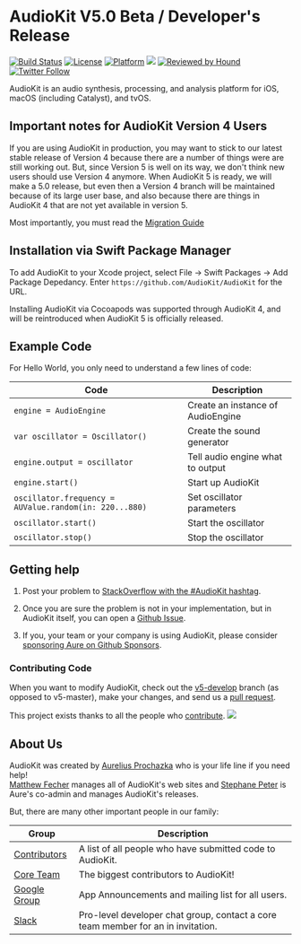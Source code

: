AudioKit V5.0 Beta / Developer's Release
===

[![Build Status](https://github.com/AudioKit/AudioKit/workflows/CI/badge.svg)](https://github.com/AudioKit/AudioKit/actions?query=workflow%3ACI)
[![License](https://img.shields.io/cocoapods/l/AudioKit.svg?style=flat)](https://github.com/AudioKit/AudioKit/blob/master/LICENSE)
[![Platform](https://img.shields.io/cocoapods/p/AudioKit.svg?style=flat)](http://cocoadocs.org/docsets/AudioKit)
<img src="https://img.shields.io/badge/in-swift5.0-orange.svg">
[![Reviewed by Hound](https://img.shields.io/badge/Reviewed_by-Hound-8E64B0.svg)](https://houndci.com)
[![Twitter Follow](https://img.shields.io/twitter/follow/AudioKitPro.svg?style=social)](http://twitter.com/AudioKitPro)

AudioKit is an audio synthesis, processing, and analysis platform for iOS, macOS (including Catalyst), and tvOS. 

## Important notes for AudioKit Version 4 Users

If you are using AudioKit in production, you may want to stick to our latest stable release of Version 4 because there are a number of things were are still working out. 
But, since Version 5 is well on its way, we don't think new users should use Version 4 anymore. When AudioKit 5 is ready, we will make a 5.0 release, but even then
a Version 4 branch will be maintained because of its large user base, and also because there are things in AudioKit 4 that are not yet available in version 5.

Most importantly, you must read the [Migration Guide](docs/MigrationGuide.md)

## Installation via Swift Package Manager

To add AudioKit to your Xcode project, select File -> Swift Packages -> Add Package Depedancy. Enter `https://github.com/AudioKit/AudioKit` for the URL.

Installing AudioKit via Cocoapods was supported through AudioKit 4, and will be reintroduced when AudioKit 5 is officially released.

## Example Code

For Hello World, you only need to understand a few lines of code:

| Code                                                   | Description                       |
| ------------------------------------------------------ | --------------------------------- |
| `engine = AudioEngine`                                 | Create an instance of AudioEngine |
| `var oscillator = Oscillator()`                        | Create the sound generator        |
| `engine.output = oscillator`                           | Tell audio engine what to output  |
| `engine.start()`                                       | Start up AudioKit                 |
| `oscillator.frequency = AUValue.random(in: 220...880)` | Set oscillator parameters         |
| `oscillator.start()`                                   | Start the oscillator              |
| `oscillator.stop()`                                    | Stop the oscillator               |

## Getting help

1. Post your problem to [StackOverflow with the #AudioKit hashtag](https://stackoverflow.com/questions/tagged/audiokit).

2. Once you are sure the problem is not in your implementation, but in AudioKit itself, you can open a [Github Issue](https://github.com/audiokit/AudioKit/issues).

3. If you, your team or your company is using AudioKit, please consider [sponsoring Aure on Github Sponsors](http://github.com/sponsors/aure).

### Contributing Code

When you want to modify AudioKit, check out the [v5-develop](https://github.com/audiokit/AudioKit/tree/v5-develop) branch (as opposed to v5-master), make your changes, and send us a [pull request](https://github.com/audiokit/AudioKit/pulls).

This project exists thanks to all the people who [contribute](CONTRIBUTING.md).
<a href="https://github.com/AudioKit/AudioKit/graphs/contributors"><img src="https://opencollective.com/AudioKit/contributors.svg?width=890&button=false" /></a>

## About Us

AudioKit was created by 
[Aurelius Prochazka](https://github.com/aure) who is your life line if you need help!  
[Matthew Fecher](https://github.com/analogcode) manages all of AudioKit's web sites and 
[Stephane Peter](https://github.com/megastep) is Aure's co-admin and manages AudioKit's releases.

But, there are many other important people in our family:

| Group                                                                    | Description                                                                      |
| ------------------------------------------------------------------------ | -------------------------------------------------------------------------------- |
| [Contributors](https://github.com/AudioKit/AudioKit/graphs/contributors) | A list of all people who have submitted code to AudioKit.                        |
| [Core Team](https://github.com/orgs/AudioKit/people)                     | The biggest contributors to AudioKit!                                            |
| [Google Group](https://groups.google.com/forum/#!forum/audiokit)         | App Announcements and mailing list for all users.                                |
| [Slack](https://audiokit.slack.com)                                      | Pro-level developer chat group, contact a core team member for an in invitation. |




